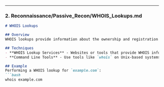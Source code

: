 ---

### 2. **Reconnaissance/Passive_Recon/WHOIS_Lookups.md**

```markdown
# WHOIS Lookups

## Overview
WHOIS lookups provide information about the ownership and registration details of domain names. This can be useful for identifying the owners of a domain, finding related domains, or gathering information for further reconnaissance.

## Techniques
- **WHOIS Lookup Services** - Websites or tools that provide WHOIS information (e.g., `whois.domaintools.com`, `whois.net`).
- **Command Line Tools** - Use tools like `whois` on Unix-based systems.

## Example
Performing a WHOIS lookup for `example.com`:
```bash
whois example.com
